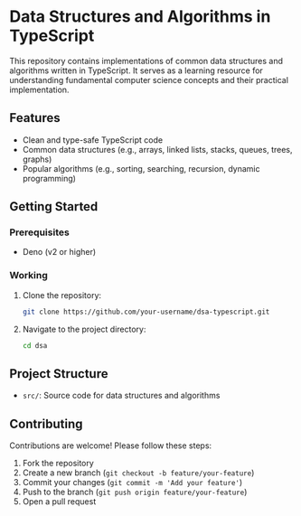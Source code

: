 # Data Structures and Algorithms in TypeScript

This repository contains implementations of common data structures and algorithms written in TypeScript. It serves as a learning resource for understanding fundamental computer science concepts and their practical implementation.

## Features

- Clean and type-safe TypeScript code
- Common data structures (e.g., arrays, linked lists, stacks, queues, trees, graphs)
- Popular algorithms (e.g., sorting, searching, recursion, dynamic programming)

## Getting Started

### Prerequisites

- Deno (v2 or higher)

### Working

1. Clone the repository:
   ```bash
   git clone https://github.com/your-username/dsa-typescript.git
   ```
2. Navigate to the project directory:
   ```bash
   cd dsa
   ```

## Project Structure

- `src/`: Source code for data structures and algorithms

## Contributing

Contributions are welcome! Please follow these steps:

1. Fork the repository
2. Create a new branch (`git checkout -b feature/your-feature`)
3. Commit your changes (`git commit -m 'Add your feature'`)
4. Push to the branch (`git push origin feature/your-feature`)
5. Open a pull request
